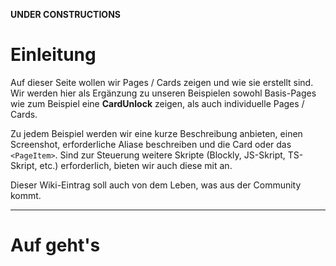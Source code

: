   
  
**UNDER CONSTRUCTIONS**  
  
  
# Einleitung
  
Auf dieser Seite wollen wir Pages / Cards zeigen und wie sie erstellt sind. Wir werden hier als Ergänzung zu unseren Beispielen sowohl Basis-Pages wie zum Beispiel eine **CardUnlock** zeigen, als auch individuelle Pages / Cards.  
  
Zu jedem Beispiel werden wir eine kurze Beschreibung anbieten, einen Screenshot, erforderliche Aliase beschreiben und die Card oder das `<PageItem>`.   Sind zur Steuerung weitere Skripte (Blockly, JS-Skript, TS-Skript, etc.) erforderlich, bieten wir auch diese mit an.  
  
Dieser Wiki-Eintrag soll auch von dem Leben, was aus der Community kommt.  
  
***
  
# Auf geht's
  
